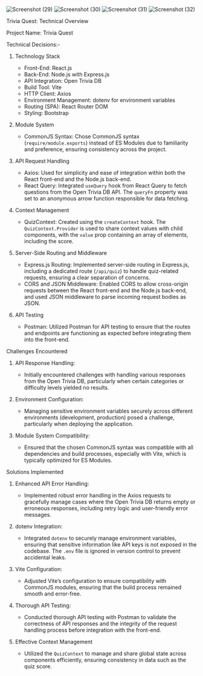 ![Screenshot (29)](https://github.com/user-attachments/assets/7ba8d1ed-2487-4c4b-9148-72803578d67f)
![Screenshot (30)](https://github.com/user-attachments/assets/121854c8-e2bb-4ff6-8bc6-dc0f16669841)
![Screenshot (31)](https://github.com/user-attachments/assets/868f73d4-6ead-4d84-bec4-0c2a0006d841)
![Screenshot (32)](https://github.com/user-attachments/assets/4f9f0777-2fc4-4485-986c-2ba70b6949f7)


 Trivia Quest: Technical Overview

Project Name: Trivia Quest

Technical Decisions:-

1. Technology Stack
   - Front-End: React.js
   - Back-End: Node.js with Express.js
   - API Integration: Open Trivia DB
   - Build Tool: Vite
   - HTTP Client:  Axios
   - Environment Management: dotenv for environment variables
   - Routing (SPA): React Router DOM
   - Styling: Bootstrap

2. Module System
   - CommonJS Syntax: Chose CommonJS syntax (`require/module.exports`) instead of ES Modules due to familiarity and preference, ensuring consistency across the project.

3. API Request Handling
   - Axios: Used for simplicity and ease of integration within both the React front-end and the Node.js back-end.
   - React Query: Integrated `useQuery` hook from React Query to fetch questions from the Open Trivia DB API. The `queryFn` property was set to an anonymous arrow function responsible for data fetching.

4. Context Management
   - QuizContext: Created using the `createContext` hook. The `QuizContext.Provider` is used to share context values with child components, with the `value` prop containing an array of elements, including the score.

5. Server-Side Routing and Middleware
   - Express.js Routing: Implemented server-side routing in Express.js, including a dedicated route (`/api/quiz`) to handle quiz-related requests, ensuring a clear separation of concerns.
   - CORS and JSON Middleware: Enabled CORS to allow cross-origin requests between the React front-end and the Node.js back-end, and used JSON middleware to parse incoming request bodies as JSON.

6. API Testing
   - Postman: Utilized Postman for API testing to ensure that the routes and endpoints are functioning as expected before integrating them into the front-end.

Challenges Encountered

1. API Response Handling:
   - Initially encountered challenges with handling various responses from the Open Trivia DB, particularly when certain categories or difficulty levels yielded no results.

2. Environment Configuration:
   - Managing sensitive environment variables securely across different environments (development, production) posed a challenge, particularly when deploying the application.

3. Module System Compatibility:
   - Ensured that the chosen CommonJS syntax was compatible with all dependencies and build processes, especially with Vite, which is typically optimized for ES Modules.

Solutions Implemented

1. Enhanced API Error Handling:
   - Implemented robust error handling in the Axios requests to gracefully manage cases where the Open Trivia DB returns empty or erroneous responses, including retry logic and user-friendly error messages.

2. dotenv Integration:
   - Integrated `dotenv` to securely manage environment variables, ensuring that sensitive information like API keys is not exposed in the codebase. The `.env` file is ignored in version control to prevent accidental leaks.

3. Vite Configuration:
   - Adjusted Vite’s configuration to ensure compatibility with CommonJS modules, ensuring that the build process remained smooth and error-free.

4. Thorough API Testing:
   - Conducted thorough API testing with Postman to validate the correctness of API responses and the integrity of the request handling process before integration with the front-end.

5. Effective Context Management
   - Utilized the `QuizContext` to manage and share global state across components efficiently, ensuring consistency in data such as the quiz score.

